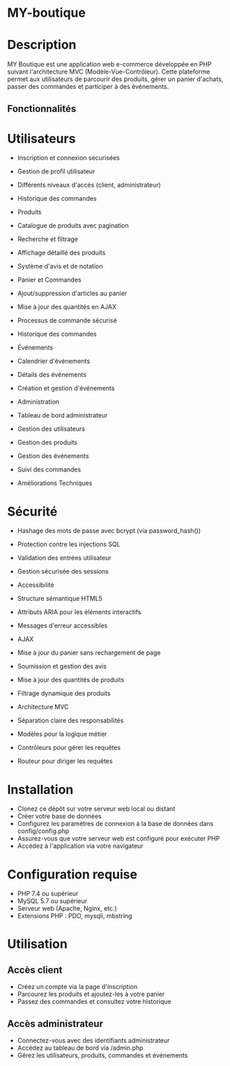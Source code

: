 # MY-boutique

# Description

MY Boutique est une application web e-commerce développée en PHP suivant l'architecture MVC (Modèle-Vue-Contrôleur). Cette plateforme permet aux utilisateurs de parcourir des produits, gérer un panier d'achats, passer des commandes et participer à des événements.

## Fonctionnalités

# Utilisateurs

- Inscription et connexion sécurisées
- Gestion de profil utilisateur
- Différents niveaux d'accès (client, administrateur)
- Historique des commandes
- Produits

- Catalogue de produits avec pagination
- Recherche et filtrage
- Affichage détaillé des produits
- Système d'avis et de notation
- Panier et Commandes

- Ajout/suppression d'articles au panier
- Mise à jour des quantités en AJAX
- Processus de commande sécurisé
- Historique des commandes
- Événements

- Calendrier d'événements
- Détails des événements
- Création et gestion d'événements
- Administration

- Tableau de bord administrateur
- Gestion des utilisateurs
- Gestion des produits
- Gestion des événements
- Suivi des commandes
- Améliorations Techniques

# Sécurité

- Hashage des mots de passe avec bcrypt (via password_hash())
- Protection contre les injections SQL
- Validation des entrées utilisateur
- Gestion sécurisée des sessions
- Accessibilité

- Structure sémantique HTML5
- Attributs ARIA pour les éléments interactifs
- Messages d'erreur accessibles
- AJAX

- Mise à jour du panier sans rechargement de page
- Soumission et gestion des avis
- Mise à jour des quantités de produits
- Filtrage dynamique des produits
- Architecture MVC

- Séparation claire des responsabilités
- Modèles pour la logique métier
- Contrôleurs pour gérer les requêtes
- Routeur pour diriger les requêtes

# Installation

- Clonez ce dépôt sur votre serveur web local ou distant
- Créer votre base de données 
- Configurez les paramètres de connexion à la base de données dans config/config.php
- Assurez-vous que votre serveur web est configuré pour exécuter PHP
- Accédez à l'application via votre navigateur

# Configuration requise

- PHP 7.4 ou supérieur
- MySQL 5.7 ou supérieur
- Serveur web (Apache, Nginx, etc.)
- Extensions PHP : PDO, mysqli, mbstring

# Utilisation

## Accès client

- Créez un compte via la page d'inscription
- Parcourez les produits et ajoutez-les à votre panier
- Passez des commandes et consultez votre historique
  
## Accès administrateur

- Connectez-vous avec des identifiants administrateur
- Accédez au tableau de bord via /admin.php
- Gérez les utilisateurs, produits, commandes et événements
